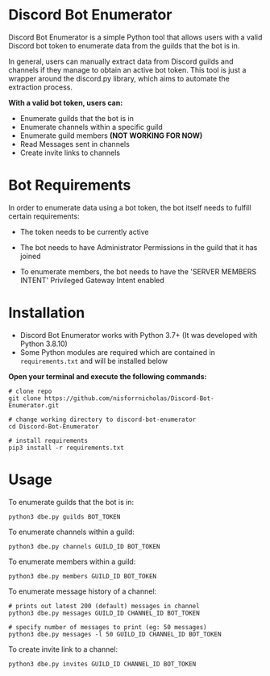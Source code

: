 # Discord Bot Enumerator 

Discord Bot Enumerator is a simple Python tool that allows users with a valid Discord bot token to enumerate data from the guilds that the bot is in.

In general, users can manually extract data from Discord guilds and channels if they manage to obtain an active bot token. This tool is just a wrapper around the discord.py library, which aims to automate the extraction process. 

**With a valid bot token, users can:**

* Enumerate guilds that the bot is in
* Enumerate channels within a specific guild
* Enumerate guild members **(NOT WORKING FOR NOW)**
* Read Messages sent in channels
* Create invite links to channels



# Bot Requirements

In order to enumerate data using a bot token, the bot itself needs to fulfill certain requirements:

* The token needs to be currently active

* The bot needs to have Administrator Permissions in the guild that it has joined
* To enumerate members, the bot needs to have the 'SERVER MEMBERS INTENT' Privileged Gateway Intent enabled



# Installation

* Discord Bot Enumerator works with Python 3.7+ (It was developed with Python 3.8.10)
* Some Python modules are required which are contained in `requirements.txt` and will be installed below

**Open your terminal and execute the following commands:**

```
# clone repo
git clone https://github.com/nisforrnicholas/Discord-Bot-Enumerator.git

# change working directory to discord-bot-enumerator 
cd Discord-Bot-Enumerator

# install requirements
pip3 install -r requirements.txt
```



# Usage

To enumerate guilds that the bot is in:

```
python3 dbe.py guilds BOT_TOKEN
```

To enumerate channels within a guild:

``````
python3 dbe.py channels GUILD_ID BOT_TOKEN
``````

To enumerate members within a guild:

``````
python3 dbe.py members GUILD_ID BOT_TOKEN
``````

To enumerate message history of a channel:

``````
# prints out latest 200 (default) messages in channel
python3 dbe.py messages GUILD_ID CHANNEL_ID BOT_TOKEN

# specify number of messages to print (eg: 50 messages)
python3 dbe.py messages -l 50 GUILD_ID CHANNEL_ID BOT_TOKEN
``````

To create invite link to a channel:

```
python3 dbe.py invites GUILD_ID CHANNEL_ID BOT_TOKEN
```
